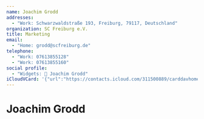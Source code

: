```yaml
---
name: Joachim Grodd
addresses:
  - "Work: Schwarzwaldstraße 193, Freiburg, 79117, Deutschland"
organization: SC Freiburg e.V.
title: Marketing
email:
  - "Home: grodd@scfreiburg.de"
telephone:
  - "Work: 07613855128"
  - "Work: 07613855160"
social profile:
  - "Widgets: 🔄 Joachim Grodd"
iCloudVCard: '{"url":"https://contacts.icloud.com/311500889/carddavhome/card/MGFlZDAwMTgtZmZlMi00YzMxLTkwMDUtY2RlNjM1NWExNjRh.vcf","etag":"\"kmfhbpkx\"","data":"BEGIN:VCARD\r\nVERSION:3.0\r\nFN:\r\nN:Grodd;Joachim;;;\r\nUID:0aed0018-ffe2-4c31-9005-cde6355a164a\r\nADR;TYPE=WORK:;;Schwarzwaldstraße 193;Freiburg;;79117;Deutschland;\r\nPRODID:ez-vcard 0.9.13-fc\r\nREV:2025-04-03T22:15:11Z\r\nORG:SC Freiburg e.V.;\r\nTITLE:Marketing\r\nEMAIL;TYPE=HOME:grodd@scfreiburg.de\r\nTEL;TYPE=WORK:07613855128\r\nTEL;TYPE=WORK:07613855160\r\nX-SOCIALPROFILE;CHARSET=UTF-8;TYPE=widgets:🔄 Joachim Grodd\r\nEND:VCARD"}'
---
```

# Joachim Grodd